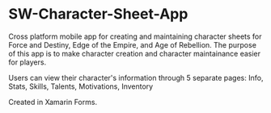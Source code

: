 # SW-Character-Sheet-App

Cross platform mobile app for creating and maintaining character sheets for Force and Destiny, Edge of the Empire, and Age of Rebellion.
The purpose of this app is to make character creation and character maintainance easier for players.

Users can view their character's information through 5 separate pages: Info, Stats, Skills, Talents, Motivations, Inventory

Created in Xamarin Forms.
